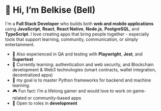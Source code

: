# 👋 Hi, I’m Belkise (Bell)

I'm a **Full Stack Developer** who builds both **web and mobile applications** using **JavaScript**, **React**, **React Native**, **Node.js**, **PostgreSQL**, and **TypeScript**. I love creating apps that bring people together - especially tools that support learning, community, communication, or simply entertainment.

- 🧪 Also experienced in QA and testing with **Playwright**, **Jest**, and **Supertest**  
- 🔐 Currently learning: authentication and web security, and Blockchain development & Web3 technologies (smart contracts, wallet integration, decentralized apps)
- 🎯 my goal is to master Python frameworks for backend and machine learning.
- 🎮 Fun fact: I’m a lifelong gamer and would love to work on game-related or community-based apps  
- 💼 Open to roles in **development** 

<!---
bbell2411/bbell2411 is a ✨ special ✨ repository because its `README.md` (this file) appears on your GitHub profile.
You can click the Preview link to take a look at your changes.
--->
